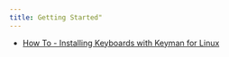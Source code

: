 ```yaml
---
title: Getting Started"
---
```


* [How To - Installing Keyboards with Keyman for Linux](installing-keyboard)
